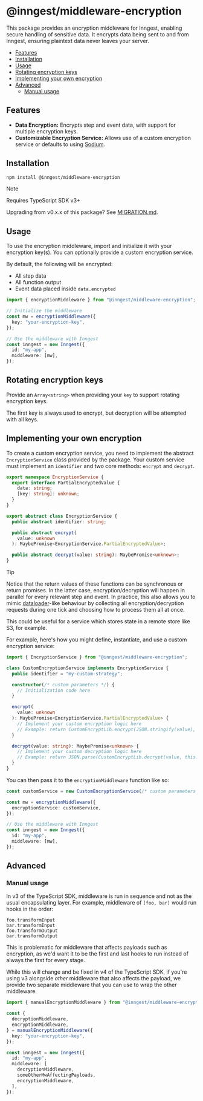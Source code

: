 # @inngest/middleware-encryption

This package provides an encryption middleware for Inngest, enabling secure
handling of sensitive data. It encrypts data being sent to and from Inngest,
ensuring plaintext data never leaves your server.

- [Features](#features)
- [Installation](#installation)
- [Usage](#usage)
- [Rotating encryption keys](#rotating-encryption-keys)
- [Implementing your own encryption](#implementing-your-own-encryption)
- [Advanced](#advanced)
  - [Manual usage](#manual-usage)

## Features

- **Data Encryption:** Encrypts step and event data, with support for multiple encryption keys.
- **Customizable Encryption Service:** Allows use of a custom encryption service or defaults to using [Sodium](https://doc.libsodium.org/).

## Installation

```sh
npm install @inngest/middleware-encryption
```

> [!NOTE]
> Requires TypeScript SDK v3+
>
> Upgrading from v0.x.x of this package? See [MIGRATION.md](./MIGRATION.md).

## Usage

To use the encryption middleware, import and initialize it with your encryption key(s). You can optionally provide a custom encryption service.

By default, the following will be encrypted:

- All step data
- All function output
- Event data placed inside `data.encrypted`

```ts
import { encryptionMiddleware } from "@inngest/middleware-encryption";

// Initialize the middleware
const mw = encryptionMiddleware({
  key: "your-encryption-key",
});

// Use the middleware with Inngest
const inngest = new Inngest({
  id: "my-app",
  middleware: [mw],
});
```

## Rotating encryption keys

Provide an `Array<string>` when providing your `key` to support rotating encryption keys.

The first key is always used to encrypt, but decryption will be attempted with all keys.

## Implementing your own encryption

To create a custom encryption service, you need to implement the abstract
`EncryptionService` class provided by the package. Your custom service must
implement an `identifier` and two core methods: `encrypt` and `decrypt`.

```ts
export namespace EncryptionService {
  export interface PartialEncryptedValue {
    data: string;
    [key: string]: unknown;
  }
}

export abstract class EncryptionService {
  public abstract identifier: string;

  public abstract encrypt(
    value: unknown
  ): MaybePromise<EncryptionService.PartialEncryptedValue>;

  public abstract decrypt(value: string): MaybePromise<unknown>;
}
```

> [!TIP]
> Notice that the return values of these functions can be synchronous or return
> promises. In the latter case, encryption/decryption will happen in parallel
> for every relevant step and event. In practice, this also allows you to mimic
> [dataloader](https://github.com/graphql/dataloader)-like behaviour by
> collecting all encryption/decryption requests during one tick and choosing how
> to process them all at once.
>
> This could be useful for a service which stores state in a remote store like
> S3, for example.

For example, here's how you might define, instantiate, and use a custom encryption service:

```ts
import { EncryptionService } from "@inngest/middleware-encryption";

class CustomEncryptionService implements EncryptionService {
  public identifier = "my-custom-strategy";

  constructor(/* custom parameters */) {
    // Initialization code here
  }

  encrypt(
    value: unknown
  ): MaybePromise<EncryptionService.PartialEncryptedValue> {
    // Implement your custom encryption logic here
    // Example: return CustomEncryptLib.encrypt(JSON.stringify(value), this.customKey);
  }

  decrypt(value: string): MaybePromise<unknown> {
    // Implement your custom decryption logic here
    // Example: return JSON.parse(CustomEncryptLib.decrypt(value, this.customKey));
  }
}
```

You can then pass it to the `encryptionMiddleware` function like so:

```ts
const customService = new CustomEncryptionService(/* custom parameters */);

const mw = encryptionMiddleware({
  encryptionService: customService,
});

// Use the middleware with Inngest
const inngest = new Inngest({
  id: "my-app",
  middleware: [mw],
});
```

## Advanced

### Manual usage

In v3 of the TypeScript SDK, middleware is run in sequence and not as the usual
encapsulating layer. For example, middleware of `[foo, bar]` would run hooks in
the order:
```
foo.transformInput
bar.transformInput
foo.transformOutput
bar.transformOutput
```
This is problematic for middleware that affects payloads such as encryption, as
we'd want it to be the first and last hooks to run instead of always the first
for every stage.

While this will change and be fixed in v4 of the TypeScript SDK, if you're using v3 alongside
_other_ middleware that also affects the payload, we provide two separate
middleware that you can use to wrap the other middleware.

```ts
import { manualEncryptionMiddleware } from "@inngest/middleware-encryption/manual";

const {
  decryptionMiddleware,
  encryptionMiddleware,
} = manualEncryptionMiddleware({
  key: "your-encryption-key",
});

const inngest = new Inngest({
  id: "my-app",
  middleware: [
    decryptionMiddleware,
    someOtherMwAffectingPayloads,
    encryptionMiddleware,
  ],
});
```
